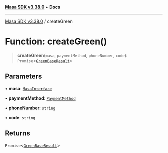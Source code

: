 [**Masa SDK v3.38.0**](../README.md) • **Docs**

***

[Masa SDK v3.38.0](../globals.md) / createGreen

# Function: createGreen()

> **createGreen**(`masa`, `paymentMethod`, `phoneNumber`, `code`): `Promise`\<[`GreenBaseResult`](../interfaces/GreenBaseResult.md)\>

## Parameters

• **masa**: [`MasaInterface`](../interfaces/MasaInterface.md)

• **paymentMethod**: [`PaymentMethod`](../type-aliases/PaymentMethod.md)

• **phoneNumber**: `string`

• **code**: `string`

## Returns

`Promise`\<[`GreenBaseResult`](../interfaces/GreenBaseResult.md)\>
